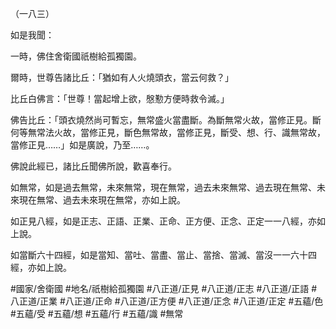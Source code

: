 （一八三）

如是我聞：

一時，佛住舍衛國祇樹給孤獨園。

爾時，世尊告諸比丘：「猶如有人火燒頭衣，當云何救？」

比丘白佛言：「世尊！當起增上欲，慇懃方便時救令滅。」

佛告比丘：「頭衣燒然尚可暫忘，無常盛火當盡斷。為斷無常火故，當修正見。斷何等無常法火故，當修正見，斷色無常故，當修正見，斷受、想、行、識無常故，當修正見……」如是廣說，乃至……。

佛說此經已，諸比丘聞佛所說，歡喜奉行。

如無常，如是過去無常，未來無常，現在無常，過去未來無常、過去現在無常、未來現在無常、過去未來現在無常，亦如上說。

如正見八經，如是正志、正語、正業、正命、正方便、正念、正定一一八經，亦如上說。

如當斷六十四經，如是當知、當吐、當盡、當止、當捨、當滅、當沒一一六十四經，亦如上說。

#國家/舍衛國
#地名/祇樹給孤獨園
#八正道/正見
#八正道/正志
#八正道/正語
#八正道/正業
#八正道/正命
#八正道/正方便
#八正道/正念
#八正道/正定
#五蘊/色
#五蘊/受
#五蘊/想
#五蘊/行
#五蘊/識
#無常
